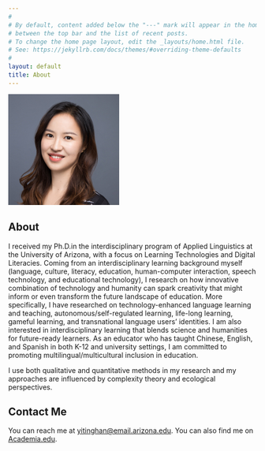 ```yaml
---
#
# By default, content added below the "---" mark will appear in the home page
# between the top bar and the list of recent posts.
# To change the home page layout, edit the _layouts/home.html file.
# See: https://jekyllrb.com/docs/themes/#overriding-theme-defaults
#
layout: default
title: About
---
```

![Yiting Han](readme1.jpg)
## About

I received my Ph.D.in the interdisciplinary program of Applied Linguistics at the University of Arizona, with a focus on Learning Technologies and Digital Literacies. Coming from an interdisciplinary learning background myself (language, culture, literacy, education, human-computer interaction, speech technology, and educational technology), I research on how innovative combination of technology and humanity can spark creativity that might inform or even transform the future landscape of education. More specifically, I have researched on technology-enhanced language learning and teaching, autonomous/self-regulated learning, life-long learning, gameful learning, and transnational language users’ identities. I am also interested in interdisciplinary learning that blends science and humanities for future-ready learners. As an educator who has taught Chinese, English, and Spanish in both K-12 and university settings, I am committed to promoting multilingual/multicultural inclusion in education.

I use both qualitative and quantitative methods in my research and my approaches are influenced by complexity theory and ecological perspectives.

## Contact Me
You can reach me at [yitinghan@email.arizona.edu](mailto:yitinghan@email.arizona.edu). You can also find me on [Academia.edu](https://arizona.academia.edu/YITINGHAN).
